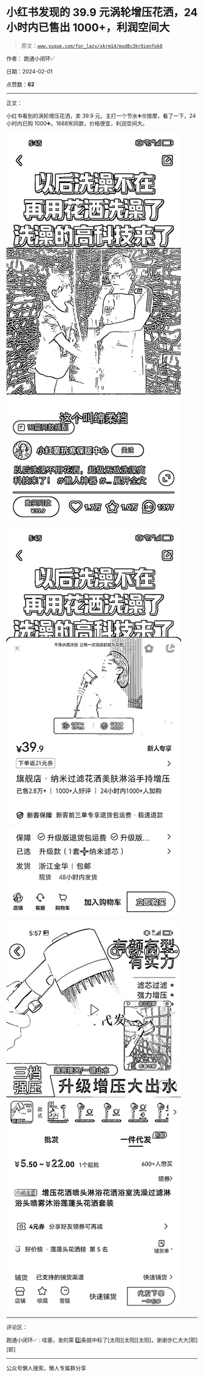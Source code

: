 # 小红书发现的 39.9 元涡轮增压花洒，24 小时内已售出 1000+，利润空间大

> 原文：[`www.yuque.com/for_lazy/xkrm14/mud8c3kr9ienfok8`](https://www.yuque.com/for_lazy/xkrm14/mud8c3kr9ienfok8)

作者： 跑通小闭环✅

日期：2024-02-01

点赞数：**62**

* * *

正文：

小红书看到的涡轮增压花洒，卖 39.9 元，主打一个节水➕🉑按摩，看了一下，24 小时内已购 1000➕。1688🈶同款，价格便宜，利润空间大。

![](img/682be3cd5d89b9157a7cdcfc747c7e96.png)

![](img/22b89347c42de742108794931367fb39.png)

![](img/fb68a9a460ac8e79590190d0c92e7635.png)

* * *

评论区：

跑通小闭环✅ : 哇塞，发的第 2️⃣条就中标了[太阳][太阳][太阳]，谢谢亦仁大大[耶][耶]

* * *

公众号懒人搜索，懒人专属群分享
